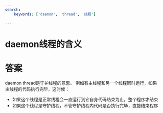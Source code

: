 ```yaml
---
search:
    keywords: ['daemon', 'thread', '线程']

---
```


# daemon线程的含义

# 答案
daemon thread是守护线程的意思。
例如有主线程和另一个线程同时运行，如果主线程的代码执行完毕，这时候：
* 如果这个线程是正常线程会一直运行到它自身代码结束为止，整个程序才结束
* 如果这个线程是守护线程，不管守护线程内代码是否执行完毕，直接结束程序